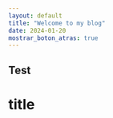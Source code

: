 ```yaml
---
layout: default
title: "Welcome to my blog"
date: 2024-01-20
mostrar_boton_atras: true
---
```


## Test

<div>
<h1>title</h1>
</div>

